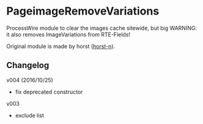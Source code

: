 # PageimageRemoveVariations

ProcessWire module to clear the images cache sitewide, but big WARNING: it also removes ImageVariations from RTE-Fields!

Original module is made by horst ([horst-n](https://github.com/horst-n)).

## Changelog

v004 (2016/10/25)

- fix deprecated constructor

v003

- exclude list
